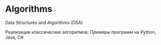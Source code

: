 # Algorithms
Data Structures and Algorithms (DSA)

Реализация классических алгоритмов.
Примеры программ на Python, Java, C#.
